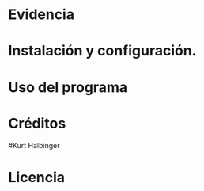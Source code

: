 # Evidencia
# Instalación y configuración.
# Uso del programa 
# Créditos 
  #Kurt Halbinger
# Licencia
